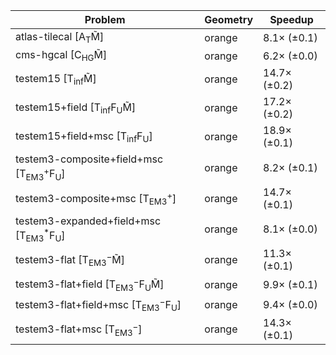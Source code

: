 | Problem                                                        | Geometry |      Speedup |
| -------------------------------------------------------------- | -------- | ------------ |
| atlas-tilecal [A$_\mathrm{T}$M̃]                               | orange   |  8.1× (±0.1) |
| cms-hgcal [C$_\mathrm{HG}$M̃]                                  | orange   |  6.2× (±0.0) |
| testem15 [T$_\mathrm{inf}$M̃]                                  | orange   | 14.7× (±0.2) |
| testem15+field [T$_\mathrm{inf}$F$_\mathrm{U}$M̃]              | orange   | 17.2× (±0.2) |
| testem15+field+msc [T$_\mathrm{inf}$F$_\mathrm{U}$]            | orange   | 18.9× (±0.1) |
| testem3-composite+field+msc [T$_\mathrm{EM3}^+$F$_\mathrm{U}$] | orange   |  8.2× (±0.1) |
| testem3-composite+msc [T$_\mathrm{EM3}^+$]                     | orange   | 14.7× (±0.1) |
| testem3-expanded+field+msc [T$_\mathrm{EM3}^*$F$_\mathrm{U}$]  | orange   |  8.1× (±0.0) |
| testem3-flat [T$_\mathrm{EM3}^-$M̃]                            | orange   | 11.3× (±0.1) |
| testem3-flat+field [T$_\mathrm{EM3}^-$F$_\mathrm{U}$M̃]        | orange   |  9.9× (±0.1) |
| testem3-flat+field+msc [T$_\mathrm{EM3}^-$F$_\mathrm{U}$]      | orange   |  9.4× (±0.0) |
| testem3-flat+msc [T$_\mathrm{EM3}^-$]                          | orange   | 14.3× (±0.1) |
